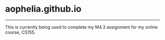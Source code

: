 # aophelia.github.io
------------
This is currently being used to complete my M4.3 assignment for my online course, CS155.
